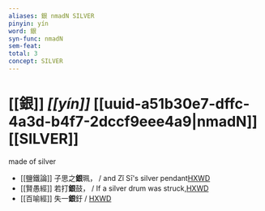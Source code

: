 ```yaml
---
aliases: 銀 nmadN SILVER
pinyin: yín
word: 銀
syn-func: nmadN
sem-feat: 
total: 3
concept: SILVER 
---
```

# [[銀]] *[[yín]]*  [[uuid-a51b30e7-dffc-4a3d-b4f7-2dccf9eee4a9|nmadN]] [[SILVER]]
made of silver
 - [[鹽鐵論]] 子思之**銀**珮， / and Zǐ Sī's silver pendant[HXWD](https://hxwd.org/textview.html?location=KR3a0006_tls_004-14a.29)
 - [[賢愚經]] 若打**銀**鼓， / If a silver drum was struck,[HXWD](https://hxwd.org/textview.html?location=KR6b0059_T_010-0420a.65)
 - [[百喻經]] 失一**銀**釪 / [HXWD](https://hxwd.org/textview.html?location=KR6b0066_T_001-0545c.17)